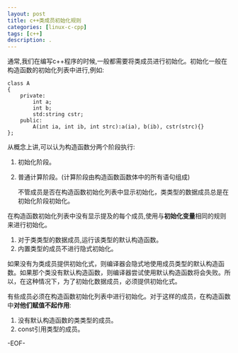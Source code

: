 ```yaml
---
layout: post
title: c++类成员初始化规则
categories: [linux-c-cpp]
tags: [c++]
description: .
---
```


通常,我们在编写c++程序的时候,一般都需要将类成员进行初始化。初始化一般在构造函数的初始化列表中进行,例如:
    
    class A
    {
        private:
            int a;
            int b;
            std:string cstr;
        public:
            A(int ia, int ib, int strc):a(ia), b(ib), cstr(strc){}
    };

从概念上讲,可以认为构造函数分两个阶段执行:

1. 初始化阶段。
2. 普通计算阶段。(计算阶段由构造函数函数体中的所有语句组成)  

    不管成员是否在构造函数初始化列表中显示初始化，类类型的数据成员总是在初始化阶段初始化。  

在构造函数初始化列表中没有显示提及的每个成员,使用与**初始化变量**相同的规则来进行初始化。

1. 对于类类型的数据成员,运行该类型的默认构造函数。  
2. 内置类型的成员不进行隐式初始化。  

如果没有为类成员提供初始化式，则编译器会隐式地使用成员类型的默认构造函数。如果那个类没有默认构造函数，则编译器尝试使用默认构造函数将会失败。所以，在这种情况下，为了初始化数据成员，必须提供初始化式。  

有些成员必须在构造函数初始化列表中进行初始化。对于这样的成员，在构造函数中**对他们赋值不起作用**:  

1. 没有默认构造函数的类类型的成员。  
2. const引用类型的成员。  

-EOF-

